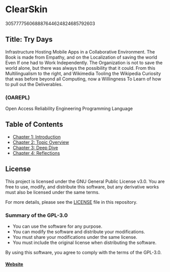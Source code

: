 # ClearSkin
305777756068887644624824685792603
## Title: Try Days
Infrastructure Hosting Mobile Apps in a Collaborative Environment.
The Book is made from Empathy, and on the Localization of saving the world Even If one had to Work Independently. 
The Organization is not to save the world alone, but there was always the possibility that it could. 
From this Multilingualism to the right, and Wikimedia Tooling the Wikipedia Curiosity that was before beyond all Computing, now a Willingness To Learn of how to pull out the Deliverables.
### (OAREPL)
Open Access Reliability Engineering Programming Language

## Table of Contents
- [Chapter 1: Introduction](chapters/heterioneer1.md)
- [Chapter 2: Topic Overview](chapters/heterioneer2.md)
- [Chapter 3: Deep Dive](chapters/heterioneer3.md)
- [Chapter 4: Reflections](chapters/heterioneer4.md)

## License

This project is licensed under the GNU General Public License v3.0. You are free to use, modify, and distribute this software, but any derivative works must also be licensed under the same terms.

For more details, please see the [LICENSE](LICENSE) file in this repository.

### Summary of the GPL-3.0

- You can use the software for any purpose.
- You can modify the software and distribute your modifications.
- You must share your modifications under the same license.
- You must include the original license when distributing the software.

By using this software, you agree to comply with the terms of the GPL-3.0.


#### [Website](https://thaumaturgists.github.io/ClearSkin/)



